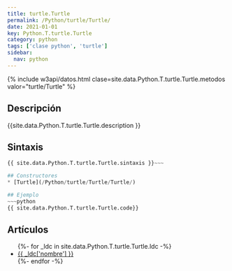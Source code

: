 ```yaml
---
title: turtle.Turtle
permalink: /Python/turtle/Turtle/
date: 2021-01-01
key: Python.T.turtle.Turtle
category: python
tags: ['clase python', 'turtle']
sidebar: 
  nav: python
---
```


{% include w3api/datos.html clase=site.data.Python.T.turtle.Turtle.metodos valor="turtle/Turtle" %}

## Descripción
{{site.data.Python.T.turtle.Turtle.description }}

## Sintaxis
~~~python
{{ site.data.Python.T.turtle.Turtle.sintaxis }}~~~

## Constructores
* [Turtle](/Python/turtle/Turtle/Turtle/)

## Ejemplo
~~~python
{{ site.data.Python.T.turtle.Turtle.code}}
~~~

## Artículos
<ul>
{%- for _ldc in site.data.Python.T.turtle.Turtle.ldc -%}
   <li>
       <a href="{{_ldc['url'] }}">{{ _ldc['nombre'] }}</a>
   </li>
{%- endfor -%}
</ul>
